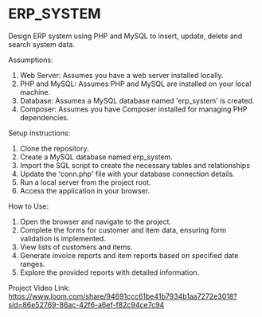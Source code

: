 # ERP_SYSTEM

Design ERP system using PHP and MySQL to insert, update, delete and search system data.

Assumptions:

1. Web Server: Assumes you have a web server installed locally.
2. PHP and MySQL: Assumes PHP and MySQL are installed on your local machine.
3. Database: Assumes a MySQL database named 'erp_system' is created.
4. Composer: Assumes you have Composer installed for managing PHP dependencies.

Setup Instructions:

1. Clone the repository.
2. Create a MySQL database named erp_system.
3. Import the SQL script to create the necessary tables and relationships
4. Update the 'conn.php' file with your database connection details.
5. Run a local server from the project root.
6. Access the application in your browser.

How to Use:

1. Open the browser and navigate to the project.
2. Complete the forms for customer and item data, ensuring form validation is implemented.
3. View lists of customers and items.
4. Generate invoice reports and item reports based on specified date ranges.
5. Explore the provided reports with detailed information.

Project Video Link:
https://www.loom.com/share/94691ccc61be41b7934b1aa7272e3018?sid=86e52769-86ac-42f6-a6ef-f82c94ce7c94

